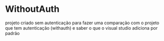 # WithoutAuth
projeto criado sem autenticação para fazer uma comparação com o projeto que tem autenticação (withauth) e saber o que o visual studio adiciona por padrão
